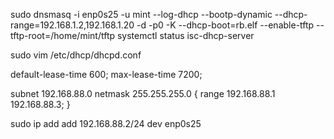 sudo dnsmasq -i enp0s25 -u mint --log-dhcp --bootp-dynamic --dhcp-range=192.168.1.2,192.168.1.20 -d -p0 -K --dhcp-boot=rb.elf --enable-tftp --tftp-root=/home/mint/tftp
systemctl status isc-dhcp-server

sudo vim /etc/dhcp/dhcpd.conf 

default-lease-time 600;
max-lease-time 7200;

subnet 192.168.88.0 netmask 255.255.255.0 {
  range 192.168.88.1 192.168.88.3;
}

sudo ip add add 192.168.88.2/24 dev enp0s25
